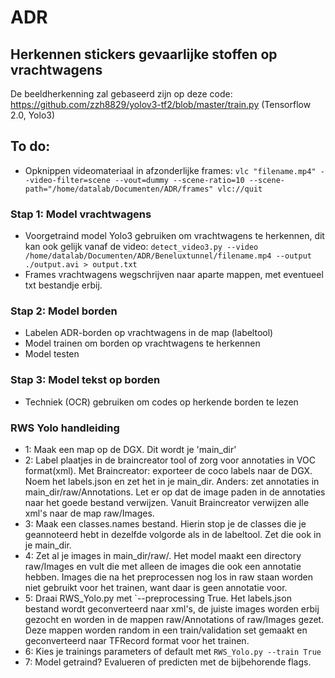 # ADR
## Herkennen stickers gevaarlijke stoffen op vrachtwagens

De beeldherkenning zal gebaseerd zijn op deze code: https://github.com/zzh8829/yolov3-tf2/blob/master/train.py (Tensorflow 2.0, Yolo3)

## To do:
* Opknippen videomateriaal in afzonderlijke frames: 
`vlc "filename.mp4" --video-filter=scene --vout=dummy --scene-ratio=10 --scene-path="/home/datalab/Documenten/ADR/frames" vlc://quit` 

### Stap 1: Model vrachtwagens
* Voorgetraind model Yolo3 gebruiken om vrachtwagens te herkennen, dit kan ook gelijk vanaf de video:
`detect_video3.py --video /home/datalab/Documenten/ADR/Beneluxtunnel/filename.mp4 --output ./output.avi > output.txt`
* Frames vrachtwagens wegschrijven naar aparte mappen, met eventueel txt bestandje erbij. 

### Stap 2: Model borden
* Labelen ADR-borden op vrachtwagens in de map (labeltool)
* Model trainen om borden op vrachtwagens te herkennen
* Model testen

### Stap 3: Model tekst op borden
* Techniek (OCR) gebruiken om codes op herkende borden te lezen 


### RWS Yolo handleiding
* 1: Maak een map op de DGX. Dit wordt je 'main_dir'
* 2: Label plaatjes in de braincreator tool of zorg voor annotaties in VOC format(xml). Met Braincreator: exporteer de coco labels naar de DGX. Noem het labels.json en zet het in je main_dir. Anders: zet annotaties in main_dir/raw/Annotations. Let er op dat de image paden in de annotaties naar het goede bestand verwijzen. Vanuit Braincreator verwijzen alle xml's naar de map raw/Images.
* 3: Maak een classes.names bestand. Hierin stop je de classes die je geannoteerd hebt in dezelfde volgorde als in de labeltool. Zet die ook in je main_dir.
* 4: Zet al je images in main_dir/raw/. Het model maakt een directory raw/Images en vult die met alleen de images die ook een annotatie hebben. Images die na het preprocessen nog los in raw staan worden niet gebruikt voor het trainen, want daar is geen annotatie voor. 
* 5: Draai RWS_Yolo.py met `--preprocessing True. Het labels.json bestand wordt geconverteerd naar xml's, de juiste images worden erbij gezocht en worden in de mappen raw/Annotations of raw/Images gezet. Deze mappen worden random in een train/validation set gemaakt en geconverteerd naar TFRecord format voor het trainen. 
* 6: Kies je trainings parameters of default met `RWS_Yolo.py --train True`
* 7: Model getraind? Evalueren of predicten met de bijbehorende flags. 

